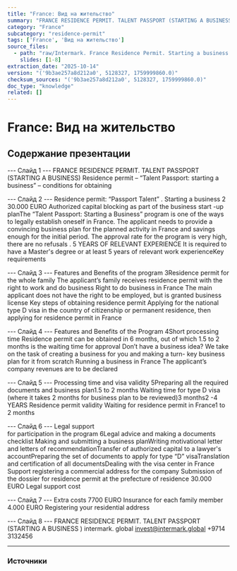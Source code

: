 ```yaml
---
title: "France: Вид на жительство"
summary: "FRANCE RESIDENCE PERMIT. TALENT PASSPORT (STARTING A BUSINESS) Residence permit – “Talent Passport: starting a business” – conditions for obtaining Residence permit: “Passport"
category: "France"
subcategory: "residence-permit"
tags: ['France', 'Вид на жительство']
source_files:
  - path: "raw/Intermark. France Residence Permit. Starting a business ENG.pdf"
    slides: [1-8]
extraction_date: "2025-10-14"
version: "('9b3ae257a8d212a0', 5128327, 1759999860.0)"
checksum_sources: "('9b3ae257a8d212a0', 5128327, 1759999860.0)"
doc_type: "knowledge"
related: []
---
```


# France: Вид на жительство

## Содержание презентации

--- Слайд 1 ---
FRANCE RESIDENCE PERMIT. TALENT PASSPORT (STARTING A BUSINESS)
Residence permit – “Talent Passport: starting a business” – conditions for obtaining

--- Слайд 2 ---
Residence permit: “Passport 
Talent” . Starting a business
2
30.000 EURO
Authorized capital blocking as part of the business 
start -up planThe “Talent Passport: Starting a Business” program is one of the 
ways to legally establish oneself in France. The applicant needs 
to provide a convincing business plan for the planned activity in France and savings enough for the initial period.
The approval rate for the program is very high, there are no 
refusals .
5 YEARS OF RELEVANT EXPERIENCE
It is required to have a Master's degree or at least 5 years of relevant work experienceKey requirements

--- Слайд 3 ---
Features and Benefits of the 
program
3Residence permit for the whole family
The applicant’s family receives residence permit with the 
right to work and do business
Right to do business in France
The main applicant does not have the right to be employed, but is granted business license
Key steps of obtaining residence 
permit
Applying for the national type D visa in the country of 
citizenship or permanent residence, then applying for 
residence permit in France

--- Слайд 4 ---
Features and Benefits of the 
Program
4Short processing time
Residence permit can be obtained in 6 months, out of 
which 1.5 to 2 months is the waiting time for approval
Don’t have a business idea?
We take on the task of creating a business for you 
and making a turn- key business plan for it from scratch
Running a business in France
The applicant’s company revenues are to be declared

--- Слайд 5 ---
Processing time and visa validity
5Preparing all the required documents and business 
plan1.5 to 2 months
Waiting time for type D visa (where it takes 2 months 
for business plan to be reviewed)3 months2 -4 YEARS
Residence permit validity
Waiting for residence permit in France1 to 2 months

--- Слайд 6 ---
Legal support                                              
for participation in the program
6Legal advice and making a documents checklist
Making and submitting a business planWriting motivational letter and letters of recommendationTransfer of authorized capital to a lawyer's accountPreparing the set of documents to apply for type “D” visaTranslation and certification of all documentsDealing with the visa center in France
Support registering a commercial address for the company
Submission of the dossier for residence permit at the 
prefecture of residence 30.000 EURO
Legal support cost

--- Слайд 7 ---
Extra 
costs
7700 EURO
Insurance for each family member
4.000 EURO
Registering your residential address

--- Слайд 8 ---
FRANCE RESIDENCE PERMIT. TALENT PASSPORT (STARTING A BUSINESS )
intermark. global invest@intermark.global +9714 3132456


---

### Источники
[^src1]: raw/Intermark. France Residence Permit. Starting a business ENG.pdf → слайды 1–8

